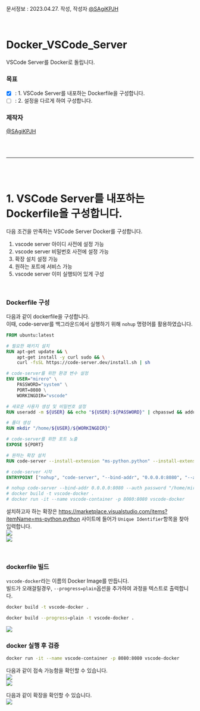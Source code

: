 문서정보 : 2023.04.27. 작성, 작성자 [@SAgiKPJH](https://github.com/SAgiKPJH)

<br>

# Docker_VSCode_Server
VSCode Server를 Docker로 돌립니다.

### 목표
- [x] : 1. VSCode Server를 내포하는 Dockerfile을 구성합니다.
- [ ] : 2. 설정을 다르게 하여 구성합니다.

### 제작자
[@SAgiKPJH](https://github.com/SAgiKPJH)

<br><br>

---

<br><br>

# 1. VSCode Server를 내포하는 Dockerfile을 구성합니다.

다음 조건을 만족하는 VSCode Server Docker를 구성합니다.  
1. vscode server 아이디 사전에 설정 가능
2. vscode server 비밀번호 사전에 설정 가능
3. 확장 설치 설정 가능
4. 원하는 포트에 서비스 가능
5. vscode server 이미 실행되어 있게 구성

<br>

### Dockerfile 구성

다음과 같이 dockerfile을 구성합니다.  
이때, code-server를 백그라운드에서 실행하기 위해 `nohup` 명령어를 활용하였습니다.

```dockerfile
FROM ubuntu:latest

# 필요한 패키지 설치
RUN apt-get update && \
    apt-get install -y curl sudo && \
    curl -fsSL https://code-server.dev/install.sh | sh

# code-server를 위한 환경 변수 설정
ENV USER="mirero" \
    PASSWORD="system" \
    PORT=8080 \
    WORKINGDIR="vscode"

# 새로운 사용자 생성 및 비밀번호 설정
RUN useradd -m ${USER} && echo "${USER}:${PASSWORD}" | chpasswd && adduser ${USER} sudo

# 폴더 생성
RUN mkdir "/home/${USER}/${WORKINGDIR}"

# code-server를 위한 포트 노출
EXPOSE ${PORT}

# 원하는 확장 설치
RUN code-server --install-extension "ms-python.python" --install-extension "ms-azuretools.vscode-docker"

# code-server 시작
ENTRYPOINT ["nohup", "code-server", "--bind-addr", "0.0.0.0:8080", "--auth", "password", "/home"]

# nohup code-server --bind-addr 0.0.0.0:8080 --auth password "/home/mirero" &
# docker build -t vscode-docker .
# docker run -it --name vscode-container -p 8080:8080 vscode-docker
```
  
설치하고자 하는 확장은 https://marketplace.visualstudio.com/items?itemName=ms-python.python 사이트에 들어가 `Unique Identifier`항목을 찾아 입력합니다.  
<img src="https://user-images.githubusercontent.com/66783849/234725217-4081ba0a-bd39-4944-86db-afce20b1227f.png">  
<img src="https://user-images.githubusercontent.com/66783849/234725243-686def18-71a5-4319-85f4-2af2c357c8bb.png">  


<br>

### dockerfile 빌드
`vscode-docker`라는 이름의 Docker Image를 만듭니다.  
빌드가 오래걸릴경우, `--progress=plain`옵션을 추가하여 과정을 텍스트로 출력합니다.  
```bash
docker build -t vscode-docker .

docker build --progress=plain -t vscode-docker .
```
<img src="https://user-images.githubusercontent.com/66783849/234724445-877ebefd-96bf-471e-890e-4fe7df0bb44f.png">  

<br>

### docker 실행 후 검증

```bash
docker run -it --name vscode-container -p 8080:8080 vscode-docker
```
다음과 같이 접속 가능함을 확인할 수 있습니다.  
<img src="https://user-images.githubusercontent.com/66783849/236122610-ee1992db-73e6-49cc-923e-87f30581f3b6.png"/>  
<img src="https://user-images.githubusercontent.com/66783849/236123909-619f4c79-cea9-49f0-866c-8304a5b78476.png"/>  

다음과 같이 확장을 확인할 수 있습니다.  
<img src="https://user-images.githubusercontent.com/66783849/236140752-2cd56f80-8d89-4c29-9261-8219288c767c.png"/>  
